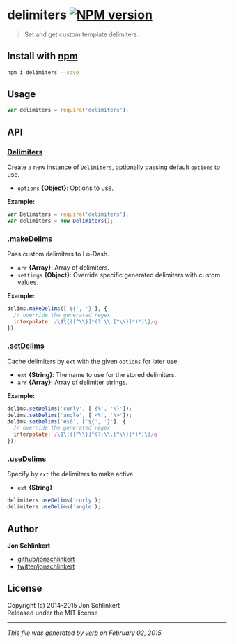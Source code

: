 # delimiters [![NPM version](https://badge.fury.io/js/delimiters.svg)](http://badge.fury.io/js/delimiters)

> Set and get custom template delimiters.

## Install with [npm](npmjs.org)

```bash
npm i delimiters --save
```

## Usage

```js
var delimiters = require('delimiters');
```

## API
### [Delimiters](index.js#L28)

Create a new instance of `Delimiters`, optionally passing default `options` to use.

* `options` **{Object}**: Options to use.    

**Example:**

```js
var Delimiters = require('delimiters');
var delimiters = new Delimiters();
```

### [.makeDelims](index.js#L49)

Pass custom delimiters to Lo-Dash.

* `arr` **{Array}**: Array of delimiters.    
* `settings` **{Object}**: Override specific generated delimiters with custom values.    

**Example:**

```js
delims.makeDelims(['${', '}'], {
  // override the generated regex
  interpolate: /\$\{([^\\}]*(?:\\.[^\\}]*)*)\}/g
});
```

### [.setDelims](index.js#L76)

Cache delimiters by `ext` with the given `options` for later use.

* `ext` **{String}**: The name to use for the stored delimiters.    
* `arr` **{Array}**: Array of delimiter strings.    

**Example:**

```js
delims.setDelims('curly', ['{%', '%}']);
delims.setDelims('angle', ['<%', '%>']);
delims.setDelims('es6', ['${', '}'], {
  // override the generated regex
  interpolate: /\$\{([^\\}]*(?:\\.[^\\}]*)*)\}/g
});
```

### [.useDelims](index.js#L124)

Specify by `ext` the delimiters to make active.

* `ext` **{String}**    

```js
delimiters.useDelims('curly');
delimiters.useDelims('angle');
```


## Author

**Jon Schlinkert**
 
+ [github/jonschlinkert](https://github.com/jonschlinkert)
+ [twitter/jonschlinkert](http://twitter.com/jonschlinkert) 

## License
Copyright (c) 2014-2015 Jon Schlinkert  
Released under the MIT license

***

_This file was generated by [verb](https://github.com/assemble/verb) on February 02, 2015._